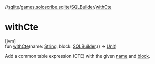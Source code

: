 //[sqlite](../../../index.md)/[games.soloscribe.sqlite](../index.md)/[SQLBuilder](index.md)/[withCte](with-cte.md)

# withCte

[jvm]\
fun [withCte](with-cte.md)(name: [String](https://kotlinlang.org/api/latest/jvm/stdlib/kotlin-stdlib/kotlin/-string/index.html), block: [SQLBuilder](index.md).() -&gt; [Unit](https://kotlinlang.org/api/latest/jvm/stdlib/kotlin-stdlib/kotlin/-unit/index.html))

Add a common table expression (CTE) with the given [name](with-cte.md) and [block](with-cte.md).
